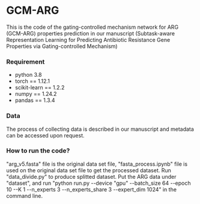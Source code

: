 # GCM-ARG

This is the code of the gating-controlled mechanism network for ARG (GCM-ARG) properties prediction in our manuscript (Subtask-aware Representation Learning for Predicting Antibiotic Resistance Gene Properties via Gating-controlled Mechanism)

### Requirement
- python 3.8
- torch == 1.12.1
- scikit-learn == 1.2.2
- numpy == 1.24.2
- pandas == 1.3.4

### Data
The process of collecting data is described in our manuscript and metadata can be accessed upon request.

### How to run the code?
"arg_v5.fasta" file is the original data set file, "fasta_process.ipynb" file is used on the original data set file to get the processed dataset.
Run "data_divide.py" to produce splitted dataset.
Put the ARG data under "dataset", and run "python run.py --device "gpu" --batch_size 64 --epoch 10 --K 1 --n_experts 3  --n_experts_share 3  --expert_dim 1024" in the command line.
